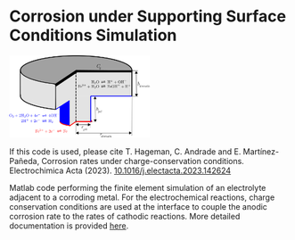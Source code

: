 # Corrosion under Supporting Surface Conditions Simulation

<img src="Figures/Domain.png" width="50%" height="50%">

If this code is used, please cite T. Hageman, C. Andrade and E. Martínez-Pañeda, Corrosion rates under charge-conservation conditions. Electrochimica Acta (2023).  [10.1016/j.electacta.2023.142624](https://doi.org/10.1016/j.electacta.2023.142624)

Matlab code performing the finite element simulation of an electrolyte adjacent to a corroding metal. For the electrochemical reactions, charge conservation conditions are used at the interface to couple the anodic corrosion rate to the rates of cathodic reactions. More detailed documentation is provided [here](Documentation/main.pdf).

 
